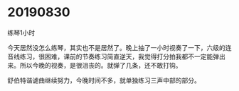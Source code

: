 # 20190830

练琴1小时

今天居然没怎么练琴，其实也不是居然了。晚上抽了一小时视奏了一下，六级的连音线练习，很困难，课前的节奏练习简直逆天，我觉得打分拍我都不一定能弹出来。所以今晚的视奏，是很沮丧的。就弹了几条，还不敢打钩。

舒伯特谐谑曲继续努力，今晚时间不多，就单独练习三声中部的部分。
